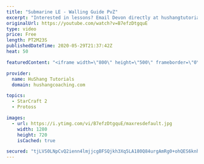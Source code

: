 ```yaml
---
title: "Submarine LE - Walling Guide PvZ"
excerpt: "Interested in lessons? Email Devon directly at hushangtutorials@outlook.com ------------------------------------------------------------------------------------------------------- Want to support HuShang Tutorials directly? Patreon is a website where you can contribute a monthly donation that will help"
originalUrl: https://youtube.com/watch?v=B7efzDtgquE
type: video
price: Free
length: PT2M23S
publishedDateTime: 2020-05-29T21:37:42Z
heat: 50

featuredContent: "<iframe width=\"800\" height=\"500\" frameborder=\"0\" src=\"https://www.youtube.com/embed/B7efzDtgquE\" allow=\"accelerometer; autoplay; encrypted-media; gyroscope; picture-in-picture\" allowfullscreen></iframe>"

provider:
  name: HuShang Tutorials
  domain: hushangcoaching.com

topics:
  - StarCraft 2
  - Protoss

images:
  - url: https://i.ytimg.com/vi/B7efzDtgquE/maxresdefault.jpg
    width: 1280
    height: 720
    isCached: true

secured: "tjLVS0LNpCvQ2ienn4lmjjcgBFSQjkh3Xq5LA180Q84urgAmRg0+ohQES6knhTIGUlIbgIFAKQWWvcQlG2c5xwvR4oeFXU/qf+N9T40IlKHKeS2dyh6PGwSyW18iNnO9plsRtDZ4omWGjlnQTcS7Y1aNeZGFTMPm98tGGa6CC4APSML19BSTMCE1D18/va7baeA6i/RJeremXYyblvTDnMo/nJBMSLLmnoma1m2EW29Mxa6GIB3f+cQNbzdI29ZaDwc51oVWBLRyheDVFJiyIIeqPYMd1W9Ujs7++lZ+AKIUGpc+dIGf/+Xtb3/ABNACix/pBoYbQR5DGxQUj+XFWT4ixlil2nKwgv89AMItZ1QL15Oso/9oVhv4bQE+PczBd6AvnirB/5CNqr2jONaPFqi9QKC9/b18uyTQbXsTWjg=;UCXiAhNDhBHtL7+VsY3OeQ=="
---
```


